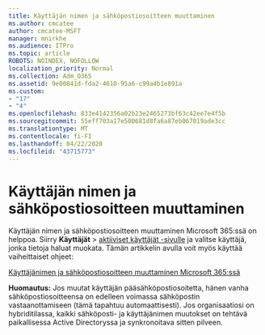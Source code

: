 ```yaml
---
title: Käyttäjän nimen ja sähköpostiosoitteen muuttaminen
ms.author: cmcatee
author: cmcatee-MSFT
manager: mnirkhe
ms.audience: ITPro
ms.topic: article
ROBOTS: NOINDEX, NOFOLLOW
localization_priority: Normal
ms.collection: Adm_O365
ms.assetid: 9e00841d-fda2-4610-95a6-c99a4b1e891a
ms.custom:
- "17"
- "4"
ms.openlocfilehash: 833e4142356a02b23e2465273bf63c42ee7e4f5b
ms.sourcegitcommit: 55eff703a17e500681d8fa6a87eb067019ade3cc
ms.translationtype: MT
ms.contentlocale: fi-FI
ms.lasthandoff: 04/22/2020
ms.locfileid: "43715773"
---
```

# <a name="change-a-users-name-and-email-address"></a>Käyttäjän nimen ja sähköpostiosoitteen muuttaminen

Käyttäjän nimen ja sähköpostiosoitteen muuttaminen Microsoft 365:ssä on helppoa. Siirry **Käyttäjät** \> [aktiiviset käyttäjät -sivulle](https://go.microsoft.com/fwlink/p/?linkid=834822) ja valitse käyttäjä, jonka tietoja haluat muokata. Tämän artikkelin avulla voit myös käyttää vaiheittaiset ohjeet:
  
[Käyttäjänimen ja sähköpostiosoitteen muuttaminen Microsoft 365:ssä](https://docs.microsoft.com/office365/admin/add-users/change-a-user-name-and-email-address)
  
 **Huomautus:** Jos muutat käyttäjän pääsähköpostiosoitetta, hänen vanha sähköpostiosoitteensa on edelleen voimassa sähköpostin vastaanottamiseen (tämä tapahtuu automaattisesti). Jos organisaatiosi on hybriditilassa, kaikki sähköposti- ja käyttäjänimen muutokset on tehtävä paikallisessa Active Directoryssa ja synkronoitava sitten pilveen.